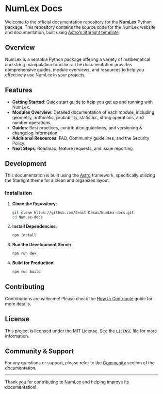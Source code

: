 # NumLex Docs

Welcome to the official documentation repository for the **NumLex** Python package. This repository contains the source code for the NumLex website and documentation, built using [Astro's Starlight template](https://astro.build/themes/starlight/).

## Overview

NumLex is a versatile Python package offering a variety of mathematical and string manipulation functions. The documentation provides comprehensive guides, module overviews, and resources to help you effectively use NumLex in your projects.

## Features

- **Getting Started**: Quick start guide to help you get up and running with NumLex.
- **Modules Overview**: Detailed documentation of each module, including geometry, arithmetic, probability, statistics, string operations, and number operations.
- **Guides**: Best practices, contribution guidelines, and versioning & changelog information.
- **Additional Resources**: FAQ, Community guidelines, and the Security Policy.
- **Next Steps**: Roadmap, feature requests, and issue reporting.

## Development

This documentation is built using the [Astro](https://astro.build/) framework, specifically utilizing the Starlight theme for a clean and organized layout.

### Installation

1. **Clone the Repository**:

   ```bash
   git clone https://github.com/Jenil-Desai/NumLex-docs.git
   cd NumLex-docs
   ```

2. **Install Dependencies**:

   ```bash
   npm install
   ```

3. **Run the Development Server**:

   ```bash
   npm run dev
   ```

4. **Build for Production**:
   ```bash
   npm run build
   ```

## Contributing

Contributions are welcome! Please check the [How to Contribute](./guides/how-to-contribute) guide for more details.

## License

This project is licensed under the MIT License. See the `LICENSE` file for more information.

## Community & Support

For any questions or support, please refer to the [Community](./additional-resources/community) section of the documentation.

---

Thank you for contributing to NumLex and helping improve its documentation!

